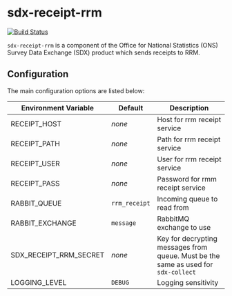 # sdx-receipt-rrm

[![Build Status](https://travis-ci.org/ONSdigital/sdx-receipt-rrm.svg?branch=develop)](https://travis-ci.org/ONSdigital/sdx-receipt-rrm)

``sdx-receipt-rrm`` is a component of the Office for National Statistics (ONS) Survey Data Exchange (SDX) product which sends receipts to RRM.

## Configuration

The main configuration options are listed below:

| Environment Variable            | Default       | Description
|---------------------------------|---------------|--------------
| RECEIPT_HOST                    | _none_        | Host for rrm receipt service
| RECEIPT_PATH                    | _none_        | Path for rrm receipt service
| RECEIPT_USER                    | _none_        | User for rrm receipt service
| RECEIPT_PASS                    | _none_        | Password for rmm receipt service
| RABBIT_QUEUE                    | `rrm_receipt` | Incoming queue to read from
| RABBIT_EXCHANGE                 | `message`     | RabbitMQ exchange to use
| SDX_RECEIPT_RRM_SECRET          | _none_        | Key for decrypting messages from queue. Must be the same as used for ``sdx-collect``
| LOGGING_LEVEL                   | `DEBUG`       | Logging sensitivity
